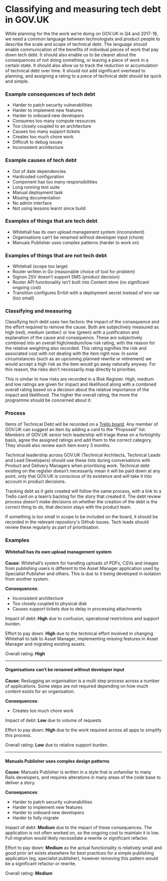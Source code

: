 # Classifying and measuring tech debt in GOV.UK

While planning for the the work we’re doing on GOV.UK in Q4 and 2017-18, we need a common language between technologists and product people to describe the scale and scope of technical debt. The language should enable communication of the benefits of individual pieces of work that pay down tech debt. It should also enable us to be clearer about the consequences of not doing something, or leaving a piece of work in a certain state. It should also allow us to track the reduction or accumulation of technical debt over time. It should not add significant overhead to planning, and assigning a rating to a piece of technical debt should be quick and simple.

### Example consequences of tech debt

- Harder to patch security vulnerabilities
- Harder to implement new features
- Harder to onboard new developers
- Consumes too many compute resources
- Too closely coupled to an architecture
- Causes too many support tickets
- Creates too much chore work
- Difficult to debug issues
- Inconsistent architecture

### Example causes of tech debt

- Out of date dependencies
- Hardcoded configuration
- Component has too many responsibilities
- Long running test suite
- Manual deployment task
- Missing documentation
- No admin interface
- Not using lessons learnt since build

### Examples of things that are tech debt

- Whitehall has its own upload management system (inconsistent)
- Organisations can’t be renamed without developer input (chore)
- Manuals Publisher uses complex patterns (harder to work on)

### Examples of things that are not tech debt

- Whitehall (scope too large)
- Router written in Go (reasonable choice of tool for problem)
- Signon 2SV doesn’t support SMS (product decision)
- Router API functionality isn’t built into Content store (no significant ongoing cost)
- Transition configures Errbit with a deployment secret instead of env var (too small)

### Classifying and measuring

Classifying tech debt uses two factors: the impact of the consequence and the effort required to remove the cause. Both are subjectively measured as high (red), medium (amber) or low (green) with a justification and explanation of the cause and consequence. These are subjectively combined into an overall high/medium/low risk rating, with the reason for the relative weighting also recorded. This rating signifies the risk and associated cost with not dealing with the item right now. In some circumstances (such as an upcoming planned rewrite or retirement) we would accept a high risk as the item would go away naturally anyway. For this reason, the risks don't necessarily map directly to priorities.

This is similar to how risks are recorded in a Risk Register. High, medium and low ratings are given for impact and likelihood along with a combined overall rating based on a decision about the relative importance of the impact and likelihood. The higher the overall rating, the more the programme should be concerned about it.

### Process

Items of Technical Debt will be recorded on a [Trello board](https://trello.com/b/oPnw6v3r/gov-uk-tech-debt). Any member of GOV.UK can suggest an item by adding a card to the “Proposed” list. Members of GOV.UK senior tech leadership will triage these on a fortnightly basis, agree the assigned ratings and add them to the correct category. They should also review each item every 3 months.

Technical leadership across GOV.UK (Technical Architects, Technical Leads and Lead Developers) should use these lists during conversations with Product and Delivery Managers when prioritising work. Technical debt existing on the register doesn’t necessarily mean it will be paid down at any point, only that GOV.UK is conscious of its existence and will take it into account in product decisions.

Tracking debt as it gets created will follow the same process, with a link to a Trello card on a team’s backlog for the story that created it. The debt review process doesn’t make decisions on whether the creation of the debt is the correct thing to do, that decision stays with the product team.

If something is too small in scope to be included on the board, it should be recorded in the relevant repository's Github issues. Tech leads should review these regularly as part of prioritisation.

### Examples

#### Whitehall has its own upload management system

**Cause**: Whitehall’s system for handling uploads of PDFs, CSVs and images from publishing users is different to the Asset Manager application used by Specialist Publisher and others. This is due to it being developed in isolation from another system.

**Consequences**:

- Inconsistent architecture
- Too closely coupled to physical disk
- Causes support tickets due to delay in processing attachments

Impact of debt: **High** due to confusion, operational restrictions and support burden.

Effort to pay down: **High** due to the technical effort involved in changing Whitehall to talk to Asset Manager, implementing missing features in Asset Manager and migrating existing assets.

Overall rating: **High**

---

#### Organisations can’t be renamed without developer input

**Cause**: Reslugging an organisation is a multi step process across a number of applications. Some steps are not required depending on how much content exists for an organisation.

**Consequences**:

- Creates too much chore work

Impact of debt: **Low** due to volume of requests

Effort to pay down: **High** due to the work required across all apps to simplify this process.

Overall rating: **Low** due to relative support burden.

---

#### Manuals Publisher uses complex design patterns

**Cause**: Manuals Publisher is written in a style that is unfamiliar to many Rails developers, and requires alterations in many areas of the code base to deliver a story.

**Consequences**:

- Harder to patch security vulnerabilities
- Harder to implement new features
- Harder to onboard new developers
- Harder to fully migrate

Impact of debt: **Medium** due to the impact of these consequences. The application is not often worked on, so the ongoing cost to maintain it is low. Full migration would likely necessitate a rewrite or significant refactor.

Effort to pay down: **Medium** as the actual functionality is relatively small and good prior art exists elsewhere for best practices for a simple publishing application (eg. specialist publisher), however removing this pattern would be a significant refactor or rewrite.

Overall rating: **Medium**

